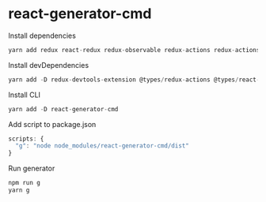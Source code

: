 # react-generator-cmd

Install dependencies
```js
yarn add redux react-redux redux-observable redux-actions redux-actions-ts axios axios-observable express cors
```
Install devDependencies
```js
yarn add -D redux-devtools-extension @types/redux-actions @types/react-redux
```

Install CLI
```js
yarn add -D react-generator-cmd
```

Add script to package.json
```js
scripts: {
  "g": "node node_modules/react-generator-cmd/dist"
}
```

Run generator
```js
npm run g
yarn g
```
